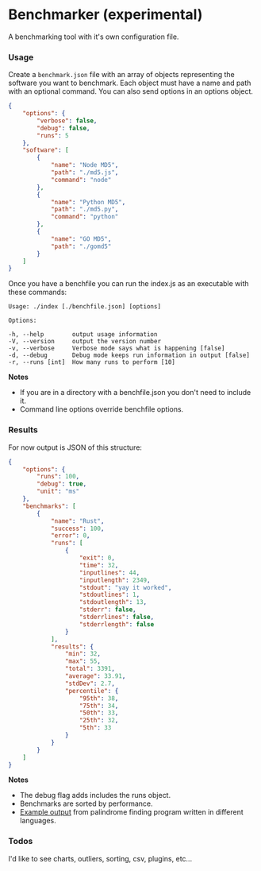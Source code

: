 # Benchmarker (experimental)

A benchmarking tool with it's own configuration file. 

### Usage

Create a `benchmark.json` file with an array of objects representing the software you want to benchmark. Each object must have a name and path with an optional command. You can also send options in an options object.

```json
{
    "options": {
        "verbose": false,
        "debug": false,
        "runs": 5
    },
    "software": [
        {
            "name": "Node MD5",
            "path": "./md5.js",
            "command": "node"
        },
        {
            "name": "Python MD5",
            "path": "./md5.py",
            "command": "python"
        },
        {
            "name": "GO MD5",
            "path": "./gomd5"
        }
    ]
}
```

Once you have a benchfile you can run the index.js as an executable with these commands:

    Usage: ./index [./benchfile.json] [options]

    Options:

    -h, --help        output usage information
    -V, --version     output the version number
    -v, --verbose     Verbose mode says what is happening [false]
    -d, --debug       Debug mode keeps run information in output [false]
    -r, --runs [int]  How many runs to perform [10]

**Notes**
- If you are in a directory with a benchfile.json you don't need to include it. 
- Command line options override benchfile options.

### Results

For now output is JSON of this structure:

```json
{
    "options": {
        "runs": 100,
        "debug": true,
        "unit": "ms"
    },
    "benchmarks": [
        {    
            "name": "Rust",
            "success": 100,
            "error": 0,
            "runs": [
                {
                    "exit": 0,
                    "time": 32,
                    "inputlines": 44,
                    "inputlength": 2349,
                    "stdout": "yay it worked",
                    "stdoutlines": 1,
                    "stdoutlength": 13,
                    "stderr": false,
                    "stderrlines": false,
                    "stderrlength": false
                }
            ],
            "results": {
                "min": 32,
                "max": 55,
                "total": 3391,
                "average": 33.91,
                "stdDev": 2.7,
                "percentile": {
                    "95th": 38,
                    "75th": 34,
                    "50th": 33,
                    "25th": 32,
                    "5th": 33
                }
            }
        }
    ]
}
```

**Notes**

- The debug flag adds includes the runs object.
- Benchmarks are sorted by performance.
- [Example output](https://github.com/montanaflynn/palindromes#more-advanced-benchmarks) from palindrome finding program written in different languages. 

### Todos

I'd like to see charts, outliers, sorting, csv, plugins, etc...
